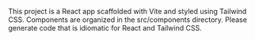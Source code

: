 <!-- Use this file to provide workspace-specific custom instructions to Copilot. For more details, visit https://code.visualstudio.com/docs/copilot/copilot-customization#_use-a-githubcopilotinstructionsmd-file -->

This project is a React app scaffolded with Vite and styled using Tailwind CSS. Components are organized in the src/components directory. Please generate code that is idiomatic for React and Tailwind CSS.
